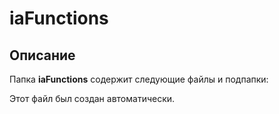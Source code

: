 # iaFunctions

## Описание
Папка **iaFunctions** содержит следующие файлы и подпапки:

Этот файл был создан автоматически.

